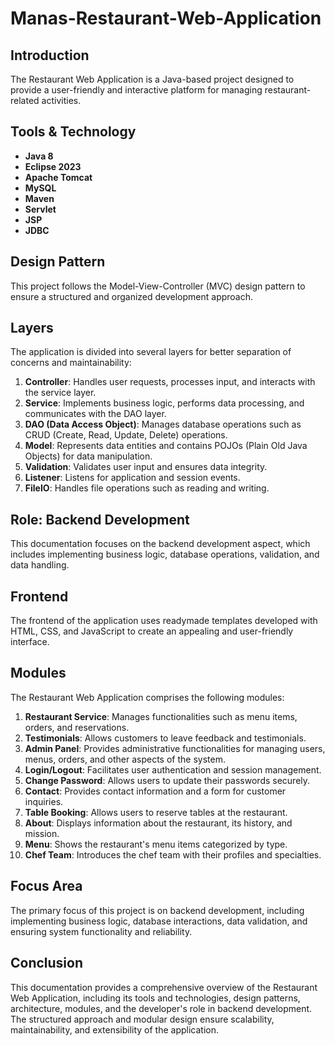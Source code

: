 # Manas-Restaurant-Web-Application

## Introduction
The Restaurant Web Application is a Java-based project designed to provide a user-friendly and interactive platform for managing restaurant-related activities.

## Tools & Technology
- **Java 8**
- **Eclipse 2023**
- **Apache Tomcat**
- **MySQL**
- **Maven**
- **Servlet**
- **JSP**
- **JDBC**

## Design Pattern
This project follows the Model-View-Controller (MVC) design pattern to ensure a structured and organized development approach.

## Layers
The application is divided into several layers for better separation of concerns and maintainability:

1. **Controller**: Handles user requests, processes input, and interacts with the service layer.
2. **Service**: Implements business logic, performs data processing, and communicates with the DAO layer.
3. **DAO (Data Access Object)**: Manages database operations such as CRUD (Create, Read, Update, Delete) operations.
4. **Model**: Represents data entities and contains POJOs (Plain Old Java Objects) for data manipulation.
5. **Validation**: Validates user input and ensures data integrity.
6. **Listener**: Listens for application and session events.
7. **FileIO**: Handles file operations such as reading and writing.

## Role: Backend Development
This documentation focuses on the backend development aspect, which includes implementing business logic, database operations, validation, and data handling.

## Frontend
The frontend of the application uses readymade templates developed with HTML, CSS, and JavaScript to create an appealing and user-friendly interface.

## Modules
The Restaurant Web Application comprises the following modules:
1. **Restaurant Service**: Manages functionalities such as menu items, orders, and reservations.
2. **Testimonials**: Allows customers to leave feedback and testimonials.
3. **Admin Panel**: Provides administrative functionalities for managing users, menus, orders, and other aspects of the system.
4. **Login/Logout**: Facilitates user authentication and session management.
5. **Change Password**: Allows users to update their passwords securely.
6. **Contact**: Provides contact information and a form for customer inquiries.
7. **Table Booking**: Allows users to reserve tables at the restaurant.
8. **About**: Displays information about the restaurant, its history, and mission.
9. **Menu**: Shows the restaurant's menu items categorized by type.
10. **Chef Team**: Introduces the chef team with their profiles and specialties.



## Focus Area
The primary focus of this project is on backend development, including implementing business logic, database interactions, data validation, and ensuring system functionality and reliability.

## Conclusion
This documentation provides a comprehensive overview of the Restaurant Web Application, including its tools and technologies, design patterns, architecture, modules, and the developer's role in backend development. The structured approach and modular design ensure scalability, maintainability, and extensibility of the application.
